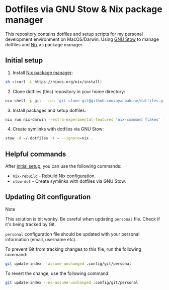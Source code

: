 # Dotfiles via GNU Stow & Nix package manager

This repository contains dotfiles and setup scripts for my personal development environment on MacOS/Darwin. Using [GNU Stow](https://www.gnu.org/software/stow/) to manage dotfiles and [Nix](https://nixos.org/) as package manager.

## Initial setup

1. Install [Nix package manager](https://nixos.org/download/):

```sh
sh <(curl -L https://nixos.org/nix/install)
```

2. Clone dotfiles (this) repository in your home directory:

```sh
nix-shell -p git --run 'git clone git@github.com:ayanoakune/dotfiles.git .dotfiles'
```

3. Install packages and setup dotfiles:

```sh
nix run nix-darwin --extra-experimental-features 'nix-command flakes' -- switch --flake ~/.dotfiles/nix#akune'
```

4. Create symlinks with dotfiles via GNU Stow:

```sh
stow -d ~/.dotfiles -t ~ --ignore=nix .
```

## Helpful commands

After [initial setup](#initial-setup), you can use the following commands:

- `nix-rebuild` - Rebuild Nix configuration.
- `stow-dot` - Create symlinks with dotfiles via GNU Stow.

## Updating Git configuration

> [!NOTE]
> This solution is bit wonky. Be careful when updating `personal` file. Check if it's being tracked by Git.


`personal` configuration file should be updated with your personal information (email, username etc).

To prevent Git from tracking changes to this file, run the following command:

```sh
git update-index --assume-unchanged .config/git/personal
```

To revert the change, use the following command:

```sh
git update-index --no-assume-unchanged .config/git/personal
```

